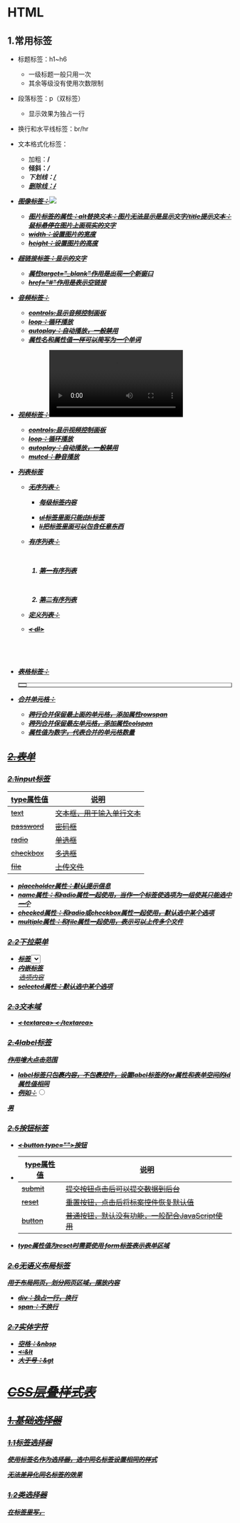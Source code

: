 # HTML

## 1.常用标签

- 标题标签：h1~h6
  - 一级标题一般只用一次
  - 其余等级没有使用次数限制
  
- 段落标签：p（双标签）
  - 显示效果为独占一行
  
- 换行和水平线标签：br/hr

- 文本格式化标签：
  - 加粗：<strong>/<b>
  - 倾斜：<em>/<i>
  - 下划线：<ins>/<u>
  - 删除线：<del>/<s>
  
- 图像标签：<img src="图像位置">
  - 图片标签的属性：alt替换文本：图片无法显示是显示文字/title提示文本：鼠标悬停在图片上面现实的文字
  - width：设置图片的宽度
  - height：设置图片的高度
  
- 超链接标签：<a href="跳转的网址链接">显示的文字<a>
  - 属性target="_blank"作用是出现一个新窗口
  - href="#"作用是表示空链接
  
- 音频标签：<audio src=""></audio>
  - controls:显示音频控制面板
  - loop：循环播放
  - autoplay：自动播放，一般禁用
  - 属性名和属性值一样可以简写为一个单词
  
- 视频标签：<video src=""></video>
  - controls:显示视频控制面板
  - loop：循环播放
  - autoplay：自动播放，一般禁用
  - muted：静音播放 
  
- 列表标签

  - 无序列表：<ul> <li>每级标签内容</li> </ul>

    - ul标签里面只能由li标签
    - li把标签里面可以包含任意东西

  - 有序列表：<ol>

    ​    <li>第一有序列表</li>

    ​    <li>第二有序列表</li>

      </ol>

  - 定义列表： 

  - < dl>

    
    ​    <dt></dt>
    
    ​    <dd></dd>
    
      </dl>

- 表格标签：<table border=""><tr><td></td></tr></table>

- 合并单元格：

  - 跨行合并保留最上面的单元格，添加属性rowspan
  - 跨列合并保留最左单元格，添加属性colspan
  - 属性值为数字，代表合并的单元格数量

## 2.表单

### 2.1input标签

| type属性值 | 说明                     |
| ---------- | ------------------------ |
| text       | 文本框，用于输入单行文本 |
| password   | 密码框                   |
| radio      | 单选框                   |
| checkbox   | 多选框                   |
| file       | 上传文件                 |

- placeholder属性：默认提示信息
- name属性：和radio属性一起使用，当作一个标签使选项为一组使其只能选中一个 
- checked属性：和radio或checkbox属性一起使用，默认选中某个选项
- multiple属性：和file属性一起使用，表示可以上传多个文件

### 2.2下拉菜单

- 标签<select></select>
- 内嵌标签<option>选项内容</option>
- selected属性：默认选中某个选项

### 2.3文本域

- < textarea>   < /textarea>

### 2.4label标签

**作用增大点击范围**

- label标签只包裹内容，不包裹控件，设置label标签的for属性和表单空间的id属性值相同
- 例如：<input type="radio" id ="man">

<label for="man"> 男</label>



### 2.5按钮标签

- < button type="">按钮</button>

- | type属性值 | 说明                                           |
  | ---------- | ---------------------------------------------- |
  | submit     | 提交按钮点击后可以提交数据到后台               |
  | reset      | 重置按钮，点击后将标案控件恢复默认值           |
  | button     | 普通按钮，默认没有功能，一般配合JavaScript使用 |

- type属性值为reset时需要使用 **form标签表示表单区域**

### 2.6无语义布局标签

**用于布局网页，划分网页区域，摆放内容**

- div：独占一行，换行
- span：不换行

### 2.7实体字符

- 空格：&nbsp
- <:&lt
- 大于号：&gt

# CSS层叠样式表

## 1.基础选择器

### 1.1标签选择器

使用标签名作为选择器，选中同名标签设置相同的样式

无法差异化同名标签的效果

### 1.2类选择器

在<head>标签里写，<style>标签里定义选择器类名例如：

.red{

​		color:red

}

然后在所需改变样的的标签加class属性例如：

< p class="red">nihao</p>

nihao这几个字母就会变成红色

如果需要添加多个特性，class的属性值之间使用空格隔开

### 1.3id选择器

使用方法和类选择器差不多

定义格式为：

#red{

​		color:red

}

< div id="red">你好</div>

**同一个id选择器在一个页面只能使用一次**

### 1.4通配符选择器

作用是查找所有的标签，设置相同的样式

所有标签统一样式

## 2.字体属性

格式：

.green

​    {

​      width: 100px;

​      height: 100px;

​      background-color: green;

​    }

< div class="green">原神启动< / div>

会出现一个长一百宽一百的绿色格子

- font-size:文字尺寸
- font-weight:控制字体粗细
- font-style:控制字体是否倾斜，两种属性值
  - normal：不倾斜
  - italic：倾斜
- 复合属性格式：

font: font-style  font-weight  font-size/line-height  font-family

各个属性之间使用空格隔开，并且顺序不能颠倒

有些属性可以省略，但是font-size和font-family不能省略

## 3.CSS文本属性

### 3.1对齐文本

- text-align:用于设置元素内文本内容的水平对齐方式
  - center：居中对齐
  - right：右对齐
  - 默认是左对齐

### 3.2装饰文本

- text-decoration:属性规定添加到文本的修饰，可以给文本添加下划线，删除线，上划线等
- 属性值
  - none：默认没有装饰线
  - underline：下划线，链接a自带下划线
  - overline：上划线，几乎不用
  - line-through：删除线，几乎不用

### 3.3文本缩进

- text-indent:属性用于指定文本第一行的缩进，通常是指段落首行缩进
- 语法格式：div{ text-indent:20px; }
- em单位：是一个相对单位，是当前像素font-size一个文字的大小，如果是2em就是当前两个文字大小缩进

### 3.4行间距

- text-height:设置行间的距离，可以控制行与行之间的距离
- line-height:设置行间距，两种写法
  - 数字+px
  - 数字（当前标签font-size 的倍数）

## 4.CSS引入方式

### 4.1内部样式表

内部样式(内嵌样式表) 时写道html页面内部，时将所有的css代码抽取出来，单独放到一个<style>标签中

理论上可以放在任何地方但是一般放在<head>标签里

### 4.2行内样式表

- 在元素标签内部的style属性设定CSS样式，适用于修改简单的样式
- 语法格式：< div style="color: red; font-size: 12px;">谢钦学css</div>
- 只能控制当前标签



### 4.3外部样式表（使用最多）

单独写入css文件中，再引入

**使用步骤两部**

1. 新建一个css文件，在这个文件里不用使用<style>文件，直接写样式即可
2. 使用<link>标签引入css文件：< link rel="stylesheet" href="文件路径">

## 5.Emmet语法

### 5.1快速生成HTML结构语法

1. 生成标签直接输入标签名按tab建即可
2. 像生成多个相同的标签加上*就可以了，比如：div * 3就可以快速生成三个div标签
3. 有父子级的标签，可以用>，比如ul>li就行
4. 有兄弟关系的标签可以使用加号
5. 如果生成类名或带有id名字的，直接写.demo或者#two按tab建就行
6. 如果生成的div标签的类名时有顺序的，可以使用自增符号$
7. 如果想要生成的标签内部显示内容可以用{}表示



## 6.复合选择器

### 1后代选择器

- 又称为包含选择器，可以选择父标签内的子标签
- 写法就是把外层标签写在前面，内层标签写在后面，中间使用空格分隔。发生嵌套时内层标签就是外层标签的后代
- 内层标签不一定是直接包含，只要在内就能用
- 语法：外层标签  内层标签{样式声明}

### 2子选择器

- 只能选择某元素的最近的一级子元素。
- 语法：外层标签 > 内层标签{样式声明}

### 3并集选择器

- 可以选择多组标签，同时定义相同的样式，通常用于集体声明
- 通过英文逗号进行连接，任何形式的选择其都可以作为并集选择器的一部分
- 并集选择器一般竖着写
- 最后一个选择器不加逗号

### 4伪类选择器

- 链接伪类选择器：用于向某些选择器添加特殊效果
  - a:link 选择没有被访问的链接
  - a:visited 选择所有已经被访问的标签
  - a:hover 选择经过的链接
  - a:active 选择点击但没有松开的链接
  - 注意事项:按照LVHA的顺序进行书写
  - 链接有默认颜色，需要单独指定颜色
- focus选择器
  - 用于获取获得焦点的表单元素
  - 焦点就是光标，一般<input>类的表单元素才能获取，因此这个选择器主要针对于表单元素
  - input : focus{ background:yellow}



## 7.元素显示模式

元素显示模式就是标签以什么样的方式显示出来，分为 **块元素和行内元素**

- 块元素特点
  - 独占一行
  - 高，宽，外边距可以控制
  - 宽度默认是父级的100%
  - 是一个容器盒子，可以放行内元素或者块级元素
  - **<h>或<p>这类文字标签内不能包含块元素**
- 行内元素
  - 一行可以放多个
  - 高宽直接设置无效
  - 默认宽度就是本身的宽度
  - 行内只能容纳文本或其他行内元素

- 行内块元素

- 显示模式转换

  ```html
  //diaplay:block,转换为块级元素
  //display:inline，转换为行内元素
  //转换为行内块元素，display:inline-block
  a{
  	width:200px;
  	height:200px;
  	background-color:red;
  	display:block;
  }
  <a href="#">百度</a>
  此时<a>标签就可以当作快标签
      
  ```
  





## 8.css的背景

通过 CSS 背景属性，可以给页面元素添加背景样式。
背景属性可以设置背景颜色、背景图片、背景平铺、背景图片位置、背景图像固定等。

### 1、背景颜色

**样式名称**：

​		background-color 定义元素的背景颜色

**使用方式**：

```
back-groundcolor:颜色值;
```

**其他说明**：

​		元素背景颜色默认值是 transparent（透明）

```
back-groundcolor:transparent;
```



### 2、背景图片

**样式名称**：

​		background-image  定义元素的背景图片

**使用方式**：

```
background-image:none/url;
```

- none:没有背景图片
- url:使用相对或者绝对路径进行定位

**其他说明**：

​		实际开发常见于 logo 或者一些装饰性的小图片或者是超大的背景图片, 优点是非常便于控制位置. (精灵图也是一种运用场景)

​		注意：背景图片后面的地址，千万不要忘记加 URL， 同时里面的路径**不要加引号**。



### 3、背景平铺

**样式名称：**

​		background-repeat 设置元素背景图像的平铺 

**使用方式：**

```
background-repeat:repeat/no-repeat/repeat-x/repeat-y;
```

- repeat:平铺
- no-repeat：不平铺
- repeat-x：沿x轴平铺
- repeat-y：沿y轴平铺

### 4、背景图片位置

**样式名称：**

​		background-position 属性可以改变图片在背景中的位置

**使用方式：**

​		

```
background-position:x y;
```

​		参数代表的意思是：x 坐标和 y 坐标。 可以使用 方位名词 或者 精确单位

| 参数值   | 说明                                               |
| -------- | -------------------------------------------------- |
| length   | 百分数\|有浮点数字和单位标识符组成的长度值         |
| position | top\|center\|bottom\|left\|center\|right  方位名词 |

**其他说明：**

1、参数是方位名词

​		如果指定的两个值都是方位名词，则两个值前后顺序无关，比如 left  top 和 top  left 效果一致

​		如果只指定了一个方位名词，另一个值省略，则第二个值默认居中对齐

2、参数是精确单位

​		如果参数值是精确坐标，那么第一个肯定是 x 坐标，第二个一定是 y 坐标

​		如果只指定一个数值，那该数值一定是 x 坐标，另一个默认垂直居中

3、参数是混合单位

​		如果指定的两个值是精确单位和方位名词混合使用，则第一个值是 x 坐标，第二个值是 y 坐标

### 5、背景图片固定

**样式名称：**

​		background-attachment 属性设置背景图像是否固定或者随着页面的其余部分滚动。

**使用方式：**

​		

```
background-attachment:scroll | fixed
```

- scroll:背景图随着对象内容滚动
- fixed:背景图像固定

**其他说明：**

​		background-attachment 后期可以制作视差滚动的效果。

### 6、背景样式合写

**背景合写样式：**

​		background: 背景颜色 背景图片地址 背景平铺 背景图像滚动 背景图片位置;

**使用方式：**

```html
background: transparent url(inage,jpg) repeat-y fixed top;
```



### 7、背景色半透明

CSS3 提供了背景颜色半透明的效果。 

**使用方式：**

```
background: rgba(0,0,0,0.3);
```



- 最后一个参数是 alpha 透明度，取值范围在 0~1之间
- 我们习惯把 0.3 的 0 省略掉，写为 background: rgba(0, 0, 0, .3);

**注意**：

- 背景半透明是指盒子背景半透明，盒子里面的内容不受影响
- CSS3 新增属性，是 IE9+ 版本浏览器才支持的，但是现在实际开发,我们不太关注兼容性写法了,可以放心使用

### 8、背景总结

| 属性                  | 作用       | 值                                               |
| --------------------- | ---------- | ------------------------------------------------ |
| background-color      | 背景颜色   | 预定义颜色的值/十六进制/RGB代码                  |
| background-image      | 背景图片   | url（图片路径）                                  |
| background-repeat     | 是否平铺   | repeat/no-repeat/repeat-x/repeat-y               |
| background-position   | 背景位置   | length/position 分别是x和y坐标                   |
| background-attachment | 背景附着   | scroll(背景滚动)/fixed(背景固定)                 |
| 背景简写              | 书写更简单 | 背景颜色/背景图片地址/背景平铺/背景滚动/背景位置 |
| 背景色半透明          |            | background：rgba(0,0,0,0.3);后面必须是4个值      |

## 9.css三大特性

### 1、层叠性

​		相同选择器给设置相同的样式，此时一个样式就会覆盖（层叠）另一个冲突的样式。层叠性主要解决样式冲突的问题

​		层叠性原则:

- 样式冲突，遵循的原则是就近原则，哪个样式离结构近，就执行哪个样式
- 样式不冲突，不会层叠

```html
<style>
        div {
            color: rebeccapurple;
            font-size: 19px;
        }

        div {
            color: green;
        }
    </style>
    //此时文字颜色显示绿色，红色被覆盖
```



### 2、继承性

​		CSS中的继承: 子标签会继承父标签的某些样式，如文本颜色和字号。恰当地使用继承可以简化代码，降低 CSS 样式的复杂性。

```css
<style type="text/css">
	div{
		color:red;
		font-size:18px;
	}
</style>
<body>
	<div>
		<p>文本颜色</p>
	</div>
</body>

```

**此时皮标签会继承div标签的属性，使 文本颜色四个字显示红色**

子元素可以继承父元素的样式：

​	（text-，font-，line-这些元素开头的可以继承，以及color属性）

继承性口诀：龙生龙，凤生凤，老鼠生的孩子会打洞



行高的继承性：

```css
 body {
   font:12px/1.5 Microsoft YaHei；
 }
```

- 行高可以跟单位也可以不跟单位
- 如果子元素没有设置行高，则会继承父元素的行高为 1.5
- 此时子元素的行高是：当前子元素的文字大小 * 1.5
- body 行高 1.5  这样写法最大的优势就是里面子元素可以根据自己文字大小自动调整行高

### 3、优先级

当同一个元素指定多个选择器，就会有优先级的产生。

- 选择器相同，则执行层叠性
- 选择器不同，则根据选择器权重执行



选择器优先级计算表格：

| 选择器               | 选择器权重 |
| -------------------- | ---------- |
| 继承或*              | 0，0，0，0 |
| 标签选择器           | 0，0，0，1 |
| 类选择器或伪类选择器 | 0，0，1，0 |
| id选择器             | 0，1，0，0 |
| 行内样式             | 1，0，0，0 |
| ！important          | 最大       |



优先级注意点:

1. 权重是有4组数字组成,但是不会有进位。

2. 可以理解为类选择器永远大于元素选择器, id选择器永远大于类选择器,以此类推..

3. 等级判断从左向右，如果某一位数值相同，则判断下一位数值。

4. 可以简单记忆法:  通配符和继承权重为0, 标签选择器为1,类(伪类)选择器为 10, id选择器 100, 行内样式表为 1000, !important 无穷大.

5. 继承的权重是0， 如果该元素没有直接选中，不管父元素权重多高，子元素得到的权重都是 0。

   

权重叠加：如果是复合选择器，则会有权重叠加，需要计算权重。

- div ul  li   ------>      0,0,0,3
- .nav ul li   ------>      0,0,1,2
- a:hover      -----—>   0,0,1,1
- .nav a       ------>      0,0,1,1

## 10.盒子模型

### 1、网页布局的本质

网页布局的核心本质： 就是利用 CSS 摆盒子。

网页布局过程：

1. 先准备好相关的网页元素，网页元素基本都是盒子 Box 。
2. 利用 CSS 设置好盒子样式，然后摆放到相应位置。
3. 往盒子里面装内容

### 2、盒子模型（Box Model）组成

​		盒子模型：把 HTML 页面中的布局元素看作是一个矩形的盒子，也就是一个盛装内容的容器。

​		CSS 盒子模型本质上是一个盒子，封装周围的 HTML 元素，它包括：**边框**、**外边距**、**内边距**、和 **实际内容**

### 3、边框（border）

#### 3.1、边框的使用

1、border可以设置元素的边框。边框有三部分组成：边框宽度(粗细) 边框样式  边框颜色；

2、语法：

```css
 border : border-width || border-style || border-color;   
```

| 属性         | 作用           |
| ------------ | -------------- |
| border-weith | 设置边框的粗细 |
| border-style | 设置边框的样式 |
| border-color | 设置边框的颜色 |

边框样式 border-style 可以设置如下值：

- none：没有边框即忽略所有边框的宽度（默认值）
- solid：边框为单实线(最为常用的)
- dashed：边框为虚线  
- dotted：边框为点线

3、边框的合写分写

边框简写：

```css
 border: 1px solid red;  
```

边框分开写法：

```css
 border-top: 1px solid red;  /* 只设定上边框， 其余同理 */   
```

#### 3.2、表格的细线边框

1、border-collapse 属性控制浏览器绘制表格边框的方式。它控制相邻单元格的边框。

2、语法：

```css
 border-collapse:collapse; 
```

collapse 单词是合并的意思

border-collapse: collapse; 表示相邻边框合并在一起

#### 3.3、边框会影响盒子实际大小

边框会额外增加盒子的实际大小。因此我们有两种方案解决：

- 测量盒子大小的时候,不量边框。
- 如果测量的时候包含了边框,则需要 width/height 减去边框宽度

### 4、内边距（padding）

#### 4.1、内边距的使用方式

1、padding 属性用于设置内边距，即边框与内容之间的距离。

2、语法：

合写属性：

| 值的个数                    | 表达意思                                                |
| --------------------------- | ------------------------------------------------------- |
| padding：5px                | 一个值，代表上下左右都有5个像素                         |
| padding：5px，10px          | 两个值，代表上下边距为5个像素，左右边距为10个像素       |
| padding：5px  10px  20px    | 三个值，代表上内边距5像素，左右为10像素，下边距为20像素 |
| padding：5px 10px 20px 30px | 四个值，依次是上下左右                                  |

分写属性：

| 属性           | 作用   |
| -------------- | ------ |
| padding-left   | 左边距 |
| padding-right  | 右边距 |
| padding-top    | 上边距 |
| padding-bottom | 下边距 |



#### 4.2、内边距会影响盒子实际大小

1、当我们给盒子指定 padding 值之后，发生了 2 件事情：

1. 内容和边框有了距离，添加了内边距。
2. padding影响了盒子实际大小。

2、内边距对盒子大小的影响：

- 如果盒子已经有了宽度和高度，此时再指定内边框，会撑大盒子。
- 如何盒子本身没有指定width/height属性, 则此时padding不会撑开盒子大小。

3、解决方案：

​		如果保证盒子跟效果图大小保持一致，则让 width/height 减去多出来的内边距大小即可。

### 5、外边距（margin）

#### 5.1、外边距的使用方式

margin 属性用于设置外边距，即控制盒子和盒子之间的距离。

| 属性          | 作用     |
| ------------- | -------- |
| margin-left   | 左外边距 |
| margin-right  | 右外边距 |
| margin-top    | 上外边距 |
| margin-bottom | 下外边距 |



#### 5.2、外边距典型应用

外边距可以让块级盒子水平居中的两个条件：

- 盒子必须指定了宽度（width）。
- 盒子左右的外边距都设置为 auto 。

常见的写法，以下三种都可以：

```css
margin-left: auto;   margin-right: auto;
margin: auto;
margin: 0 auto;
```

注意：以上方法是让块级元素水平居中，行内元素或者行内块元素水平居中给其父元素添加 text-align:center 即可。

#### 5.3、外边距合并

使用 margin 定义块元素的垂直外边距时，可能会出现外边距的合并。

主要有两种情况:

1、相邻块元素垂直外边距的合并

​		当上下相邻的两个块元素（兄弟关系）相遇时，如果上面的元素有下外边距 margin-bottom，下面的元素有上外边距 margin-top ，则他们之间的垂直间距不是 margin-bottom 与 margin-top 之和。取两个值中的较大者这种现象被称为相邻块元素垂直外边距的合并。

![1571494239103](E:/pink前端基础带资料/基础部分/05-前端基础CSS第三天/笔记/images/1571494239103.png)

解决方案：
		尽量只给一个盒子添加 margin 值。

2、嵌套块元素垂直外边距的塌陷

​		对于两个嵌套关系（父子关系）的块元素，父元素有上外边距同时子元素也有上外边距，此时父元素会塌陷较大的外边距值。

![1571494373778](E:/pink前端基础带资料/基础部分/05-前端基础CSS第三天/笔记/images/1571494373778.png)

解决方案：

- 可以为父元素定义上边框。
- 可以为父元素定义上内边距。
- 可以为父元素添加 overflow:hidden。

#### 5.4、清除内外边距

​		网页元素很多都带有默认的内外边距，而且不同浏览器默认的也不一致。因此我们在布局前，首先要清除下网页元素的内外边距。

```css
 * {
    padding:0;   /* 清除内边距 */
    margin:0;    /* 清除外边距 */
  }
```

​		注意：行内元素为了照顾兼容性，尽量只设置左右内外边距，不要设置上下内外边距。但是转换为块级和行内块元素就可以了

## 11.PS 基本操作

​		因为网页美工大部分效果图都是利用 PS（Photoshop）来做的，所以以后我们大部分切图工作都是在 PS 里面完成。

​		部分操作：

- 文件→打开 ：可以打开我们要测量的图片
- Ctrl+R：可以打开标尺，或者 视图→标尺
- 右击标尺，把里面的单位改为像素
- Ctrl+ 加号(+)可以放大视图， Ctrl+ 减号(-)可以缩小视图
- 按住空格键，鼠标可以变成小手，拖动 PS 视图
- 用选区拖动  可以测量大小
- Ctrl+ D 可以取消选区，或者在旁边空白处点击一下也可以取消选区

# CSS新样式

## 1、其他样式	

### 1.1、圆角边框

在 CSS3 中，新增了圆角边框样式，这样我们的盒子就可以变圆角了。

border-radius 属性用于设置元素的外边框圆角。

语法：

```css
 border-radius:length;    
```

- 参数值可以为数值或百分比的形式
- 如果是正方形，想要设置为一个圆，把数值修改为高度或者宽度的一半即可，或者直接写为 50%
- 该属性是一个简写属性，可以跟四个值，分别代表左上角、右上角、右下角、左下角
- 分开写：border-top-left-radius、border-top-right-radius、border-bottom-right-radius 和border-bottom-left-radius
- 兼容性 ie9+ 浏览器支持, 但是不会影响页面布局,可以放心使用

### 1.2、盒子阴影

CSS3 中新增了盒子阴影，我们可以使用 box-shadow 属性为盒子添加阴影。
语法：

```css
 box-shadow: h-shadow v-shadow blur spread color inset; 
```

| 值       | 描述                             |
| -------- | -------------------------------- |
| h-shadow | 必须，水平阴影的位置，允许为负值 |
| v-shadow | 必须，垂直阴影的位置，允许为负值 |
| blur     | 可选，模糊距离                   |
| spread   | 可选，阴影的尺寸                 |
| color    | 可选，阴影的颜色，               |
| insert   | 可选，将外部阴影改为内部阴影     |

**注意**

- 默认是外阴影（outside）但是不能写出否则阴影属性无效
- 盒子阴影不占空间，不会影响其他盒子排列

### 1.3、文字阴影

在 CSS3 中，我们可以使用 text-shadow 属性将阴影应用于文本。
语法：

```css
 text-shadow: h-shadow v-shadow blur color;
```

| 值       | 描述                             |
| -------- | -------------------------------- |
| h-shadow | 必须，水平阴影的位置，允许为负值 |
| v-shadow | 必须，垂直阴影的位置，允许为负值 |
| spread   | 可选，阴影的尺寸                 |
| color    | 可选，阴影的颜色，               |



## 2.浮动

### 2.1、传统网页布局的三种方式

​	CSS 提供了三种传统布局方式(简单说,就是盒子如何进行排列顺序)：

- 普通流（标准流）

- 浮动

- 定位

  这三种布局方式都是用来摆放盒子的，盒子摆放到合适位置，布局自然就完成了。

注意：实际开发中，一个页面基本都包含了这三种布局方式（后面移动端学习新的布局方式） 。

### 2.2、标准流（普通流/文档流）

所谓的标准流:  就是标签按照规定好默认方式排列

1. 块级元素会独占一行，从上向下顺序排列。常用元素：div、hr、p、h1~h6、ul、ol、dl、form、table
2. 行内元素会按照顺序，从左到右顺序排列，碰到父元素边缘则自动换行。常用元素：span、a、i、em 等 

以上都是标准流布局，我们前面学习的就是标准流，标准流是最基本的布局方式。

### 2.3、为什么需要浮动？

​		总结： 有很多的布局效果，标准流没有办法完成，此时就可以利用浮动完成布局。 因为浮动可以改变元素标签默认的排列方式.

​		浮动最典型的应用：可以让多个块级元素一行内排列显示。

​		网页布局第一准则：**多个块级元素纵向排列找标准流，多个块级元素横向排列找浮动**。

### 2.4、什么是浮动？

​		float 属性用于创建浮动框，将其移动到一边，直到左边缘或右边缘触及包含块或另一个浮动框的边缘。

语法：

```css
 选择器 { float: 属性值; }
```

| 值    | 属性     |
| ----- | -------- |
| none  | 不浮动   |
| left  | 向左浮动 |
| right | 向右浮动 |



### 2.5、浮动特性

加了浮动之后的元素,会具有很多特性,需要我们掌握的.

1、浮动元素会脱离标准流(脱标：浮动的盒子不再保留原先的位置)

2、浮动的元素会一行内显示并且元素顶部对齐

注意： 

​		浮动的元素是互相贴靠在一起的（不会有缝隙），如果父级宽度装不下这些浮动的盒子，多出的盒子会另起一行对齐。

3、**浮动的元素会具有行内块元素的特性**

​		浮动元素的大小根据内容来决定

​		浮动的盒子中间是没有缝隙的

### 2.6、浮动元素经常和标准流父级搭配使用

为了约束浮动元素位置, 我们网页布局一般采取的策略是:

​		先用标准流父元素排列上下位置, 之后内部子元素采取浮动排列左右位置.  符合网页布局第一准侧

![1571544991989](E:/pink前端基础带资料/基础部分/06-前端基础CSS第四天/笔记/images/1571544991989.png)

## 3、常见网页布局

### 浮动布局注意点

1、浮动和标准流的父盒子搭配。

先用标准流的父元素排列上下位置, 之后内部子元素采取浮动排列左右位置

2、一个元素浮动了，理论上其余的兄弟元素也要浮动。

一个盒子里面有多个子盒子，如果其中一个盒子浮动了，其他兄弟也应该浮动，以防止引起问题。

浮动的盒子只会影响浮动盒子后面的标准流,不会影响前面的标准流.

## 4、清除浮动

### 4.1、为什么需要清除浮动？

​		由于父级盒子很多情况下，不方便给高度，但是子盒子浮动又不占有位置，最后父级盒子高度为 0 时，就会影响下面的标准流盒子。

![1571555883628](E:/pink前端基础带资料/基础部分/06-前端基础CSS第四天/笔记/images/1571555883628.png)

### 4.2、清除浮动本质

清除浮动的本质是清除浮动元素造成的影响：浮动的子标签无法撑开父盒子的高度

注意：

- 如果父盒子本身有高度，则不需要清除浮动
- 清除浮动之后，父级就会根据浮动的子盒子自动检测高度。
- 父级有了高度，就不会影响下面的标准流了

### 4.3、清除浮动样式

语法：

```css
 选择器{clear:属性值;} 
```

![1571555980419](E:/pink前端基础带资料/基础部分/06-前端基础CSS第四天/笔记/images/1571555980419.png)

我们实际工作中， 几乎只用 clear: both;

清除浮动的策略是:  闭合浮动. 

### 4.4、清除浮动的多种方式

#### 1、额外标签法

额外标签法也称为隔墙法，是 W3C 推荐的做法。

使用方式：

​		额外标签法会在浮动元素末尾添加一个空的标签。

```html
例如 <div style="clear:both"></div>，或者其他标签（如<br />等）。
```

​		优点： 通俗易懂，书写方便

​		缺点： 添加许多无意义的标签，结构化较差

​		注意： 要求这个新的空标签必须是块级元素。

总结:

​	1、清除浮动本质是?

​			清除浮动的本质是清除浮动元素脱离标准流造成的影响

​	2、清除浮动策略是?

​			闭合浮动.  只让浮动在父盒子内部影响,不影响父盒子外面的其他盒子.

​	3、额外标签法?

​			隔墙法, 就是在最后一个浮动的子元素后面添

​	4、加一个额外标签, 添加 清除浮动样式.

​			实际工作可能会遇到,但是不常用

#### 2、父级添加 overflow 属性

可以给父级添加 overflow 属性，将其属性值设置为 hidden、 auto 或 scroll 。

例如：

```css
overflow:hidden | auto | scroll;
```

优点：代码简洁

缺点：无法显示溢出的部分

注意：是给父元素添加代码

#### 3、父级添加after伪元素

:after 方式是额外标签法的升级版。给父元素添加：

```css
 .clearfix:after {  
   content: ""; 
   display: block; 
   height: 0; 
   clear: both; 
   visibility: hidden;  
 } 
 .clearfix {  /* IE6、7 专有 */ 
   *zoom: 1;
 }   
```

优点：没有增加标签，结构更简单

缺点：照顾低版本浏览器

代表网站： 百度、淘宝网、网易等

#### 4、父级添加双伪元素

给父元素添加

```css
 .clearfix:before,.clearfix:after {
   content:"";
   display:table; 
 }
 .clearfix:after {
   clear:both;
 }
 .clearfix {
    *zoom:1;
 }   
```

优点：代码更简洁

缺点：照顾低版本浏览器

代表网站：小米、腾讯等

### 总结

为什么需要清除浮动？

1. 父级没高度。
2. 子盒子浮动了。
3. 影响下面布局了，我们就应该清除浮动了。

![1571556500074](E:/pink前端基础带资料/基础部分/06-前端基础CSS第四天/笔记/images/1571556500074.png)

## 5、PS 切图

### 5.1、图层切图

```html
最简单的切图方式：右击图层 → 导出 → 切片。
```

### 5.2、切片切图

2.1、利用切片选中图片

```
 利用切片工具手动划出
```

2.2、导出选中的图片

```html
文件菜单 → 存储为 web 设备所用格式 → 选择我们要的图片格式 → 存储 。
```

### 5.3、PS插件切图

​		Cutterman 是一款运行在 Photoshop 中的插件，能够自动将你需要的图层进行输出，以替代传统的手工 "导出 web 所用格式" 以及使用切片工具进行挨个切图的繁琐流程。

官网：http://www.cutterman.cn/zh/cutterman

注意：Cutterman 插件要求你的 PS 必须是完整版，不能是绿色版，所以大家需要安装完整版本。

![1571556821045](images\1571556821045.png)
